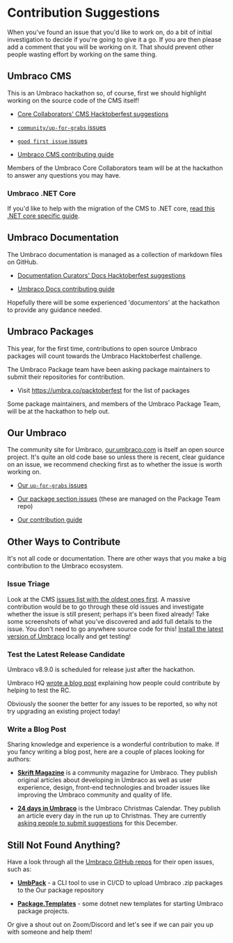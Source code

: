 # Contribution Suggestions

When you've found an issue that you'd like to work on, do a bit of initial investigation to decide if you're going to give it a go. If you are then please add a comment that you will be working on it. That should prevent other people wasting effort by working on the same thing.

## Umbraco CMS

This is an Umbraco hackathon so, of course, first we should highlight working on the source code of the CMS itself!

- [Core Collaborators' CMS Hacktoberfest suggestions](https://umbraco.com/blog/hacktoberfest-2020/#CMS)

- [`community/up-for-grabs` issues](https://github.com/umbraco/Umbraco-CMS/labels/community%2Fup-for-grabs)

- [`good first issue` issues](https://github.com/umbraco/Umbraco-CMS/labels/good%20first%20issue)

- [Umbraco CMS contributing guide](https://github.com/umbraco/Umbraco-CMS/blob/v8/dev/.github/CONTRIBUTING.md)

Members of the Umbraco Core Collaborators team will be at the hackathon to answer any questions you may have. 

### Umbraco .NET Core

If you'd like to help with the migration of the CMS to .NET core, [read this .NET core specific guide](https://umbraco.com/blog/hacktoberfest-2020/#net).

## Umbraco Documentation

The Umbraco documentation is managed as a collection of markdown files on GitHub. 

- [Documentation Curators' Docs Hacktoberfest suggestions](https://umbraco.com/blog/hacktoberfest-2020/#docs)

- [Umbraco Docs contributing guide](https://github.com/umbraco/UmbracoDocs/blob/main/CONTRIBUTING.md)

Hopefully there will be some experienced 'documentors' at the hackathon to provide any guidance needed.

## Umbraco Packages

This year, for the first time, contributions to open source Umbraco packages will count towards the Umbraco Hacktoberfest challenge.

The Umbraco Package team have been asking package maintainers to submit their repositories for contribution.

- Visit https://umbra.co/packtoberfest for the list of packages 

Some package maintainers, and members of the Umbraco Package Team, will be at the hackathon to help out.

## Our Umbraco

The community site for Umbraco, [our.umbraco.com](https://our.umbraco.com/) is itself an open source project. It's quite an old code base so unless there is recent, clear guidance on an issue, we recommend checking first as to whether the issue is worth working on.

- [Our `up-for-grabs` issues](https://github.com/umbraco/OurUmbraco/labels/community%2Fup-for-grabs)

- [Our package section issues](https://github.com/umbraco/Umbraco.Packages/labels/community%2Fup-for-grabs) (these are managed on the Package Team repo)

- [Our contribution guide](https://github.com/umbraco/OurUmbraco)

## Other Ways to Contribute

It's not all code or documentation. There are other ways that you make a big contribution to the Umbraco ecosystem. 

### Issue Triage

Look at the CMS [issues list with the oldest ones first](https://github.com/umbraco/Umbraco-CMS/issues?q=is%3Aissue+is%3Aopen+sort%3Acreated-asc). A massive contribution would be to go through these old issues and investigate whether the issue is still present; perhaps it's been fixed already! Take some screenshots of what you've discovered and add full details to the issue. You don't need to go anywhere source code for this! [Install the latest version of Umbraco](https://our.umbraco.com/documentation/getting-started/setup/install/) locally and get testing!

### Test the Latest Release Candidate

Umbraco v8.9.0 is scheduled for release just after the hackathon. 

Umbraco HQ [wrote a blog post](https://umbraco.com/blog/umbraco-89-release-candidate/) explaining how people could contribute by helping to test the RC.

Obviously the sooner the better for any issues to be reported, so why not try upgrading an existing project today!

### Write a Blog Post

Sharing knowledge and experience is a wonderful contribution to make. If you fancy writing a blog post, here are a couple of places looking for authors:

- [**Skrift Magazine**](https://skrift.io/write/) is a community magazine for Umbraco. They publish original articles about developing in Umbraco as well as user experience, design, front-end technologies and broader issues like improving the Umbraco community and quality of life.

- [**24 days in Umbraco**](https://24days.in/umbraco-cms/faq/) is the Umbraco Christmas Calendar. They publish an article every day in the run up to Christmas. They are currently [asking people to submit suggestions](https://24days.in/umbraco-cms/write-for-us/) for this December.

## Still Not Found Anything?

Have a look through all the [Umbraco GitHub repos](https://github.com/umbraco) for their open issues, such as:

- [**UmbPack**](https://github.com/umbraco/UmbPack/issues) - a CLI tool to use in CI/CD to upload Umbraco .zip packages to the Our package repository

- [**Package.Templates**](https://github.com/umbraco/Package.Templates/issues) - some dotnet new templates for starting Umbraco package projects.

Or give a shout out on Zoom/Discord and let's see if we can pair you up with someone and help them!